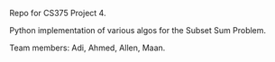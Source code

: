 Repo for CS375 Project 4.

Python implementation of various algos for the Subset Sum Problem.

Team members: Adi, Ahmed, Allen, Maan.
